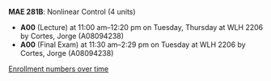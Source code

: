 **MAE 281B**: Nonlinear Control (4 units)

- **A00** (Lecture) at 11:00 am–12:20 pm on Tuesday, Thursday at WLH 2206 by Cortes, Jorge (A08094238)
- **A00** (Final Exam) at 11:30 am–2:29 pm on Tuesday at WLH 2206 by Cortes, Jorge (A08094238)

[Enrollment numbers over time](./MAE281B.tsv)
